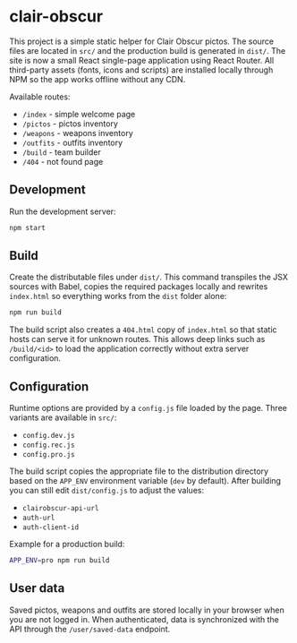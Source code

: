 # clair-obscur

This project is a simple static helper for Clair Obscur pictos. The source files
are located in `src/` and the production build is generated in `dist/`.
The site is now a small React single-page application using React Router. All
third-party assets (fonts, icons and scripts) are installed locally through NPM
so the app works offline without any CDN.

Available routes:

- `/index` - simple welcome page
- `/pictos` - pictos inventory
- `/weapons` - weapons inventory
- `/outfits` - outfits inventory
- `/build` - team builder
- `/404` - not found page

## Development

Run the development server:

```bash
npm start
```

## Build

Create the distributable files under `dist/`. This command transpiles the JSX
sources with Babel, copies the required packages locally and rewrites `index.html`
so everything works from the `dist` folder alone:

```bash
npm run build
```
The build script also creates a `404.html` copy of `index.html` so that static
hosts can serve it for unknown routes. This allows deep links such as
`/build/<id>` to load the application correctly without extra server
configuration.

## Configuration

Runtime options are provided by a `config.js` file loaded by the page. Three
variants are available in `src/`:

- `config.dev.js`
- `config.rec.js`
- `config.pro.js`

The build script copies the appropriate file to the distribution directory based
on the `APP_ENV` environment variable (`dev` by default). After building you can
still edit `dist/config.js` to adjust the values:

- `clairobscur-api-url`
- `auth-url`
- `auth-client-id`

Example for a production build:

```bash
APP_ENV=pro npm run build
```

## User data

Saved pictos, weapons and outfits are stored locally in your browser when you are
not logged in. When authenticated, data is synchronized with the API through the
`/user/saved-data` endpoint.
